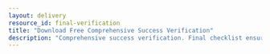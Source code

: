 ```yaml
---
layout: delivery
resource_id: final-verification
title: "Download Free Comprehensive Success Verification"
description: "Comprehensive success verification. Final checklist ensuring migration success across all critical dimensions."
---
```

